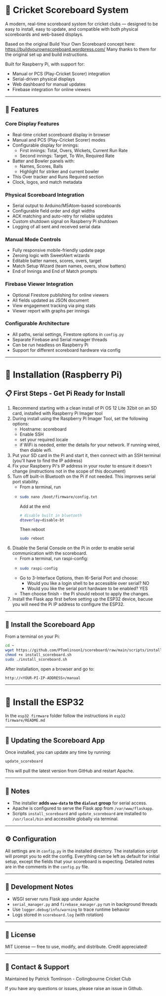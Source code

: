 # 🏏 Cricket Scoreboard System

A modern, real-time scoreboard system for cricket clubs — designed to be easy to install, easy to update, and compatible with both physical scoreboards and web-based displays.

Based on the original Build Your Own Scoreboard concept here: https://buildyourownscoreboard.wordpress.com/
Many thanks to them for the original set up and build instructions.

Built for Raspberry Pi, with support for:
- Manual or PCS (Play-Cricket Scorer) integration
- Serial-driven physical displays
- Web dashboard for manual updates
- Firebase integration for online viewers

---

## 🔧 Features

### Core Display Features
- Real-time cricket scoreboard display in browser
- Manual and PCS (Play-Cricket Scorer) modes
- Configurable display for innings:
  - First innings: Total, Overs, Wickets, Current Run Rate
  - Second innings: Target, To Win, Required Rate
- Batter and Bowler panels with:
  - Names, Scores, Balls
  - Highlight for striker and current bowler
- This Over tracker and Runs Required section
- Clock, logos, and match metadata

### Physical Scoreboard Integration
- Serial output to Arduino/M5Atom-based scoreboards
- Configurable field order and digit widths
- ACK matching and auto-retry for reliable updates
- Custom shutdown signal on Raspberry Pi shutdown
- Logging of all sent and received serial data

### Manual Mode Controls
- Fully responsive mobile-friendly update page
- Zeroing logic with SweetAlert wizards
- Editable batter names, scores, overs, target
- Match Setup Wizard (team names, overs, show batters)
- End of Innings and End of Match prompts

### Firebase Viewer Integration
- Optional Firestore publishing for online viewers
- All fields updated as JSON document
- View engagement tracking via ping stats
- Viewer report with graphs per innings

### Configurable Architecture
- All paths, serial settings, Firestore options in `config.py`
- Separate Firebase and Serial manager threads
- Can be run headless on Raspberry Pi
- Support for different scoreboard hardware via config

---

# 🚀 Installation (Raspberry Pi)

## 📋 First Steps - Get Pi Ready for Install

1. Recommend starting with a clean install of Pi OS 12 Lite 32bit on an SD card, installed with Raspberry Pi Imager tool
2. During install using the Raspberry Pi Imager Tool, set the following options:
   - Hostname: scoreboard
   - Enable SSH
   - set your required locale
   - if WiFi is needed, enter the details for your network. If running wired, then diable wifi.
3. Put your SD card in the Pi and start it, then connect with an SSH terminal (you'll have to find the IP address)
3. Fix your Raspberry Pi's IP address in your router to ensure it doesn't change (instructions not in the scope of this document)
4. Turn off built-in Bluetooth on the Pi if not needed. This improves serial port stability.
   - From a terminal, run
   - ```bash
     sudo nano /boot/firmware/config.txt
     ```
     Add at the end
     ```bash
     # disable built in bluetooth
     dtoverlay=disable-bt
     ```
     Then reboot
     ```bash
     sudo reboot
     ```
5. Disable the Serial Console on the Pi in order to enable serial communication with the scoreboard.
   - From a terminal, run raspi-config:
   - ```bash
     sudo raspi-config
     ```
   - Go to 3-Interface Options, then I6-Serial Port and choose:
       - Would you like a login shell to be accessible over serial? NO
       - Would you like the serial port hardware to be enabled? YES
   - Then choose finish - the Pi should reboot to apply the changes. 
7. Install the Flask app first before setting up the ESP32 device, bacuse you will need the Pi IP address to configure the ESP32.

---

## 🚀 Install the Scoreboard App

From a terminal on your Pi:

```bash
cd ~
wget https://github.com/PTomlinson1/scoreboard/raw/main/scripts/install_scoreboard.sh
chmod +x install_scoreboard.sh
sudo ./install_scoreboard.sh
```

After installation, open a browser and go to:

```
http://<YOUR-PI-IP-ADDRESS>/manual
```

---

# 🚀 Install the ESP32

In the `esp32 firmware` folder follow the instructions in `esp32 firmware/README.md`

---

## 🔄 Updating the Scoreboard App

Once installed, you can update any time by running:

```bash
update_scoreboard
```

This will pull the latest version from GitHub and restart Apache.

---

## 📎 Notes

- The installer **adds `www-data` to the `dialout` group** for serial access.
- Apache is configured to serve the Flask app from `/var/www/flaskapp`.
- Scripts `install_scoreboard` and `update_scoreboard` are installed to `/usr/local/bin` and accessible globally via terminal.

---

## ⚙️ Configuration

All settings are in `config.py` in the installed directory.
The installation script will prompt you to edit the config.
Everything can be left as default for initial setup, except the fields that your scoreboard is expecting.
Detailed notes are in the comments in the `config.py` file.

---

## 🧪 Development Notes

- WSGI server runs Flask app under Apache
- `serial_manager.py` and `firebase_manager.py` run in background threads
- Use `logger.debug/info/warning` to trace runtime behavior
- Logs stored in `scoreboard.log` (with rotation)

---

## 📄 License

MIT License — free to use, modify, and distribute. Credit appreciated!

---

## 💬 Contact & Support

Maintained by Patrick Tomlinson - Collingbourne Cricket Club

If you have any questions or issues, please raise an issue in Github.
